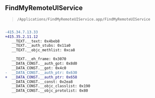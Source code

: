 ## FindMyRemoteUIService

> `/Applications/FindMyRemoteUIService.app/FindMyRemoteUIService`

```diff

-415.34.7.13.33
+415.35.2.11.12
   __TEXT.__text: 0x4beb8
   __TEXT.__auth_stubs: 0x11a0
   __TEXT.__objc_methlist: 0xca8

   __TEXT.__eh_frame: 0x3070
   __DATA_CONST.__auth_got: 0x8d0
   __DATA_CONST.__got: 0x4c0
-  __DATA_CONST.__auth_ptr: 0x630
+  __DATA_CONST.__auth_ptr: 0x658
   __DATA_CONST.__const: 0x2ea8
   __DATA_CONST.__objc_classlist: 0x190
   __DATA_CONST.__objc_protolist: 0x80

```
